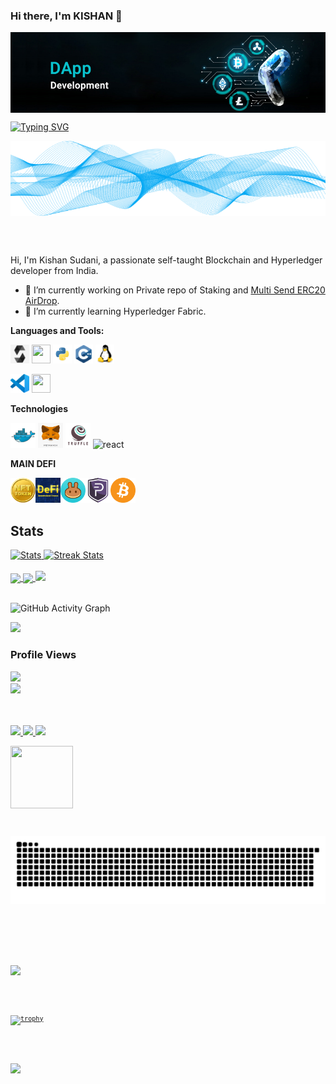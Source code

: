 ### Hi there, I'm KISHAN 👋

<p align="center">
  <img align="center" src="https://github.com/D3athGr1p/D3athGr1p/blob/main/images/logo.png?raw=true" style = "width: -webkit-fill-available;"/>
</p>


[![Typing SVG](https://readme-typing-svg.herokuapp.com?lines=D3athGr1p+%3D%3D+Dev+%3F+True+%3A+True;Blockchain+Developer)](https://git.io/typing-svg)


<p align="center">
  <img align="center" src="./images/folkless.png?raw=true"  height="120" width="891" />
</p>


<br />
<br />

Hi, I'm Kishan Sudani, a passionate self-taught Blockchain and Hyperledger developer from India.

- 🔭 I’m currently working on Private repo of Staking and [Multi Send ERC20 AirDrop](https://github.com/D3athGr1p/Multi-Send-ERC20-AirDrop).<!---[Dapp Chain](https://github.com/yashtrivedi2000/Dapp-Chain)-->
- 🌱 I’m currently learning Hyperledger Fabric.
<!-- - 👯 I’m looking to collaborate on [Dapp Chain](https://github.com/kishansudani) -->

**Languages and Tools:**

<code><img height="30" width="30" src="https://raw.githubusercontent.com/kroim/profile/master/icons/icon_solidity.png"></code>
<code><img height="30" width="30" src="https://tecadmin.net/tutorial/wp-content/uploads/2017/09/bash-logo.jpg"></code>
<code><img height="30" width="30" src="https://raw.githubusercontent.com/github/explore/80688e429a7d4ef2fca1e82350fe8e3517d3494d/topics/python/python.png"></code>
<code><img height="30" width="30" src="https://raw.githubusercontent.com/github/explore/80688e429a7d4ef2fca1e82350fe8e3517d3494d/topics/cpp/cpp.png"></code>
<a href="https://www.linux.org/" target="_blank" rel="noreferrer"> <img src="https://raw.githubusercontent.com/devicons/devicon/master/icons/linux/linux-original.svg" alt="linux" width="30" height="30"/> </a>

<code><img height="30" width="30" src="https://raw.githubusercontent.com/github/explore/80688e429a7d4ef2fca1e82350fe8e3517d3494d/topics/visual-studio-code/visual-studio-code.png"></code>
<code><img height="30" width="30" src="https://files.gitter.im/ethereum/remix/h3Hj/remix_logo_light.png"></code>

**Technologies**

<img src="https://raw.githubusercontent.com/devicons/devicon/master/icons/docker/docker-original.svg" alt="javascript" width="40" height="40"/></a> 
<img src="https://raw.githubusercontent.com/kroim/profile/master/icons/icon_metamask.png" alt="metamask" width="40" height="40"/></a>
<img src="https://raw.githubusercontent.com/kroim/profile/master/icons/icon_truffle.png" alt="truffle" width="40" height="40"/></a>
<img src="https://camo.githubusercontent.com/c2568ca449a0dd817656010512e345341036abb8f462ad74c5d7aea675094003/68747470733a2f2f63646e2e69636f6e73636f75742e636f6d2f69636f6e2f667265652f706e672d3132382f72656163742d313137353130392e706e67" alt="react" width="40" height="40"/></a>
  
**MAIN DEFI**

<img src="https://github.com/kroim/profile/blob/master/icons/icon_nft.png?raw=true" width="40"><img src="https://github.com/kroim/profile/blob/master/icons/icon_defi.png?raw=true" width="40"><img src="https://github.com/kroim/profile/blob/master/icons/icon_pancake.png?raw=true" width="40"><img src="https://github.com/kroim/profile/blob/master/icons/icon_pivx.png?raw=true" width="40"><img src="https://github.com/kroim/profile/blob/master/icons/icon_bitcoin.png?raw=true" width="40">
<!---
  if you have forked this to use on your profile,
  Change the `github-readme-stats.vercel.app` to `github-readme-stats.vercel.app`
--->

<!-- Change the `github-readme-stats.vercel.app` to `github-readme-stats.vercel.app`  -->

<!-- <a href="#">
  <img align="center" src="https://github-readme-stats-anuraghazra1.vercel.app/api?username=d3athgr1p&show_icons=true&include_all_commits=true&theme=material-palenight" alt="Kishan's github stats" />
</a> -->

<a><h2>Stats</h2></a>
<div>
    <a href="https://github-readme-stats.vercel.app">
        <img width="49%" alt="Stats" src="https://github-readme-stats.vercel.app/api?&count_private=true&include_all_commits=true&username=d3athgr1p&theme=shades-of-purple&custom_title=GitHub+Stats&hide_border=true"/>
    </a>
    <a href="https://github-readme-streak-stats.herokuapp.com">
        <img width="49%" alt="Streak Stats" src="https://github-readme-streak-stats.herokuapp.com/?user=d3athgr1p&theme=shades-of-purple&hide_border=true"/>
    </a>
  </div>
</br>
<a href="#">
  <!-- Change the `github-readme-stats.vercel.app` to `github-readme-stats.vercel.app`  -->
  <img align="center" src="https://github-readme-stats.vercel.app/api/top-langs/?username=d3athgr1p&layout=compact&theme=material-palenight" />
</a>
<a href="https://github.com/D3athGr1p/Solidity-Normal-Logic">
  <!-- Change the `github-readme-stats.vercel.app` to `github-readme-stats.vercel.app`  -->
  <img align="center" width="470" src="https://github-readme-stats.vercel.app/api/pin/?username=d3athgr1p&repo=Solidity-Normal-Logic&theme=material-palenight" />
</a>


<img src="https://user-images.githubusercontent.com/73097560/115834477-dbab4500-a447-11eb-908a-139a6edaec5c.gif">
</br>

</br>

![GitHub Activity Graph](https://activity-graph.herokuapp.com/graph?username=d3athgr1p&theme=react-dark&custom_title=My%20Contributions%20Graph%20is%20like%20a%20Rollercoster%20Ride&bg_color=3333cc&color=ffffff&line=ffffff&point=ffffff&area=true&hide_border=true) 

<img src="https://user-images.githubusercontent.com/73097560/115834477-dbab4500-a447-11eb-908a-139a6edaec5c.gif">
</br>

### Profile Views

![](https://count.getloli.com/get/@d3athgr1p.github.readme)
</br>
<img src="https://user-images.githubusercontent.com/73097560/115834477-dbab4500-a447-11eb-908a-139a6edaec5c.gif">
</br>


<br />
<br />

<div> 
  <a href="https://www.instagram.com/kishan._.sudani" target="_blank">
    <img src="https://img.shields.io/badge/-Instagram-%23E4405F?style=for-the-badge&logo=instagram&logoColor=white" target="_blank">
  </a>
  <!-- <a href="https://www.facebook.com/willianmano" target="_blank">
    <img src="https://img.shields.io/badge/-Facebook-4267B2?style=for-the-badge&logo=instagram&logoColor=white" target="_blank">
  </a> -->
  <a href = "mailto:kishansudani661@gmail.com">
    <img src="https://img.shields.io/badge/-Gmail-%23333?style=for-the-badge&logo=gmail&logoColor=white" target="_blank">
  </a>
  <a href="https://www.linkedin.com/in/kishan-sudani/?locale=en_US" target="_blank">
    <img src="https://img.shields.io/badge/-LinkedIn-%230077B5?style=for-the-badge&logo=linkedin&logoColor=white" target="_blank">
  </a> 

<code><img height="100" width="100" src="https://metahero.io/animation.svg"><code>

![Snake animation](https://github.com/D3athGr1p/D3athGr1p/blob/main/images/github-contribution-grid-snake.svg)

</div>

</br>
<img src="https://user-images.githubusercontent.com/73097560/115834477-dbab4500-a447-11eb-908a-139a6edaec5c.gif">
</br>

[![trophy](https://github-profile-trophy.vercel.app/?username=d3athgr1p&theme=dracula&no-frame=true&margin-w=15&margin-h=15&date_format=j%20M%5B%20Y%5D&locale=es)](https://github.com/corpjorge/github-profile-trophy)

</br>
<img src="https://user-images.githubusercontent.com/73097560/115834477-dbab4500-a447-11eb-908a-139a6edaec5c.gif">
</br>